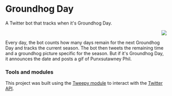 # Groundhog Day
A Twitter bot that tracks when it's Groundhog Day.

<div align="right">
  
  [![](https://img.shields.io/badge/twitter-%231DA1F2.svg?&logo=twitter&logoColor=white)](https://twitter.com/GroundhogDayy)
  
</div>

Every day, the bot counts how many days remain for the next Groundhog Day and tracks the current season. The bot then tweets the remaining time and a groundhog picture specific for the season. But if it's Groundhog Day, it announces the date and posts a gif of Punxsutawney Phil.

### Tools and modules
This project was built using the [Tweepy module](https://www.tweepy.org) to interact with the [Twitter API](https://developer.twitter.com/en/docs/twitter-api).
